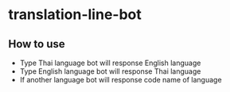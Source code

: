 # translation-line-bot
## How to use
- Type Thai language bot will response English language 
- Type English language bot will response Thai language
- If another language bot will response code name of language
